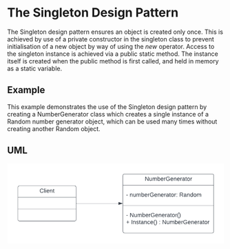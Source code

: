 # The Singleton Design Pattern
The Singleton design pattern ensures an object is created only once. This is achieved by use of a private constructor in the singleton class to prevent initialisation of a new object by way of using the *new* operator. Access to the singleton instance is achieved via a public static method. The instance itself is created when the public method is first called, and held in memory as a static variable.

## Example
This example demonstrates the use of the Singleton design pattern by creating a NumberGenerator class which creates a single instance of a Random number generator object, which can be used many times without creating another Random object.

## UML
![View UML diagram](uml.png)

